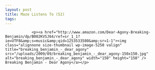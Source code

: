 ```yaml
---
layout: post
title: Maze Listens To (52)
tags:
---
```



                <p><a href="http://www.amazon.com/Dear-Agony-Breaking-Benjamin/dp/B002KVSJ64/ref=sr_1_1?ie=UTF8&amp;s=music&amp;qid=1253533580&amp;sr=1-1"><img class="alignnone size-thumbnail wp-image-5250 valign" title="breaking_benjamin_-_dear_agony" src="/uploads/2009/09/breaking_benjamin_-_dear_agony-150x150.jpg" alt="breaking_benjamin_-_dear_agony" width="150" height="150" /> Breaking Benjamin - Dear Agony</a></p>
